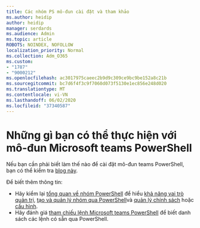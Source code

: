 ```yaml
---
title: Các nhóm PS mô-đun cài đặt và tham khảo
ms.author: heidip
author: heidip
manager: serdards
ms.audience: Admin
ms.topic: article
ROBOTS: NOINDEX, NOFOLLOW
localization_priority: Normal
ms.collection: Adm_O365
ms.custom:
- "1787"
- "9000212"
ms.openlocfilehash: ac3017975caeec2b9d9c309ce9bc9be152a8c21b
ms.sourcegitcommit: bc7d6f4f3c9f7060d073f5130e1ec856e248d020
ms.translationtype: MT
ms.contentlocale: vi-VN
ms.lasthandoff: 06/02/2020
ms.locfileid: "37340587"
---
```

# <a name="what-you-can-accomplish-with-microsoft-teams-powershell-module"></a>Những gì bạn có thể thực hiện với mô-đun Microsoft teams PowerShell

Nếu bạn cần phải biết làm thế nào để cài đặt mô-đun teams PowerShell, bạn có thể kiểm tra [blog này](https://blogs.technet.microsoft.com/skypehybridguy/2017/11/07/microsoft-teams-powershell-support/).

Để biết thêm thông tin:

- Hãy kiểm lại [tổng quan về nhóm PowerShell](https://docs.microsoft.com/MicrosoftTeams/teams-powershell-overview) để hiểu [khả năng vai trò quản trị](https://docs.microsoft.com/MicrosoftTeams/using-admin-roles), [tạo và quản lý nhóm qua PowerShell](https://docs.microsoft.com/MicrosoftTeams/teams-powershell-overview#creating-and-managing-teams-via-powershell)và [quản lý chính sách](https://docs.microsoft.com/MicrosoftTeams/teams-powershell-overview#managing-policies-via-powershell) hoặc [cấu hình](https://docs.microsoft.com/MicrosoftTeams/teams-powershell-overview#managing-configurations-via-powershell). 
- Hãy đánh giá [tham chiếu lệnh Microsoft teams PowerShell](https://docs.microsoft.com/powershell/module/teams/?view=teams-ps) để biết danh sách các lệnh có sẵn qua PowerShell. 
